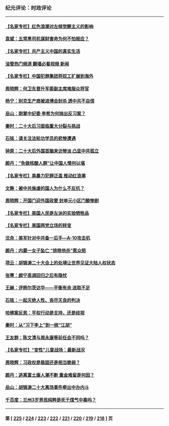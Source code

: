 ### 纪元评论：时政评论
---
#### [【名家专栏】红色浪潮对左倾觉醒主义的影响](../../pages/nsc1025/n13861886.md?11090330) 
#### [袁斌：五常黑司机谋财害命为何不怕报应？](../../pages/nsc1025/n13861601.md?11090330) 
#### [【名家专栏】共产主义中国的真实生活](../../pages/nsc1025/n13861172.md?11090330) 
#### [油管热门频道 翻墙必看视频 新闻](ok?11090330)
#### [【名家专栏】中国犯罪集团将奴工扩展到海外](../../pages/nsc1025/n13861159.md?11090330) 
#### [周晓辉：何卫东晋升军委副主席难服众将官](../../pages/nsc1025/n13861315.md?11090330) 
#### [杨宁：别克生产商被进博会封杀 透中共不自信](../../pages/nsc1025/n13861307.md?11090330) 
#### [岳山：刚掌中纪委 李希为何抛出反习案？](../../pages/nsc1025/n13861260.md?11090330) 
#### [秦时：二十大后习面临重大分裂与挑战](../../pages/nsc1025/n13860691.md?11090330) 
#### [石铭：请关注法轮功学员的悲惨遭遇](../../pages/nsc1025/n13860692.md?11090330) 
#### [钟原：二十大后外国首脑来访惨淡 凸显中共孤立](../../pages/nsc1025/n13860649.md?11090330) 
#### [颜丹：“免做核酸人群”让中国人情何以堪](../../pages/nsc1025/n13860631.md?11090330) 
#### [【名家专栏】美暴力犯罪泛滥 推动红浪潮](../../pages/nsc1025/n13860542.md?11090330) 
#### [文静：被中共施虐的国人为什么不反抗？](../../pages/nsc1025/n13860432.md?11090330) 
#### [周晓辉：开国门迎外国政要 封单元小区门酿惨剧](../../pages/nsc1025/n13860249.md?11090330) 
#### [【名家专栏】美国人民是左派的实验牺牲品](../../pages/nsc1025/n13860127.md?11090330) 
#### [【名家专栏】美国两党立场的转变](../../pages/nsc1025/n13860128.md?11090330) 
#### [沈舟：美军针对中共备一后手—A-10攻击机](../../pages/nsc1025/n13860234.md?11090330) 
#### [颜丹：内蒙一女子坠亡 “排除他杀”惹众怒](../../pages/nsc1025/n13860247.md?11090330) 
#### [项云：胡锦涛二十大会上的处境让世界见证大陆人权状态](../../pages/nsc1025/n13860235.md?11090330) 
#### [张菁：颜宁高调回归之后有隐忧](../../pages/nsc1025/n13860232.md?11090330) 
#### [王赫：评朔尔茨访华——平衡有余 进取不足](../../pages/nsc1025/n13859980.md?11090330) 
#### [石铭：一起灭绝人性、丧尽天良的判决](../../pages/nsc1025/n13859827.md?11090330) 
#### [哈佛案反思：平权行动是支持，还是歧视](../../pages/nsc1025/n13859862.md?11090330) 
#### [秦时：从“习下李上”到一统“江胡”](../../pages/nsc1025/n13859804.md?11090330) 
#### [王友群：陈文清与周永康等前任会不同吗？](../../pages/nsc1025/n13859797.md?11090330) 
#### [【名家专栏】“变性”儿童战场：最新战况](../../pages/nsc1025/n13859546.md?11090330) 
#### [周晓辉：习政权是稳固还是相当脆弱？](../../pages/nsc1025/n13859730.md?11090330) 
#### [颜丹：逃离富士康人潮不断 重金难留是何因？](../../pages/nsc1025/n13859719.md?11090330) 
#### [岳山：胡锦涛二十大离场事件牵出中办内斗](../../pages/nsc1025/n13859695.md?11090330) 
#### [千百度：兰州3岁男孩纯粹是死于煤气中毒吗？](../../pages/nsc1025/n13859366.md?11090330) 

---
#### 第 [ [225](./225.md?11090330) / [224](./224.md?11090330) / [223](./223.md?11090330) / [222](./222.md?11090330) / [221](./221.md?11090330) / [220](./220.md?11090330) / [219](./219.md?11090330) / [218](./218.md?11090330) ] 页
